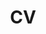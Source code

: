 ---
layout: cv
permalink: /cv/
title: CV
nav: true
nav_order: 5
cv_pdf: assets/pdf/Dmytro Zhuk Research Scientist.pdf # you can also use external links here
description: You can explore my publications and projects via the respective pages, and download my CV by clicking the PDF button.
toc:
  sidebar: left
---